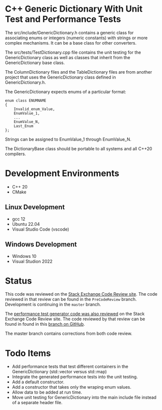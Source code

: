 # C++ Generic Dictionary With Unit Test and Performance Tests  

The src/include/GenericDictionary.h contains a generic class for associating enums or integers (numeric constants) 
with strings or more complex mechanisms. It can be a base class for other converters.

The src/tests/TestDictionary.cpp file contains the unit testing for the GenericDictionary 
class as well as classes that inherit from the GenericDictionary base class.

The ColumnDictionary files and the TableDictionary files are from 
another project that uses the GenericDictionary class defined in
GenericDictionary.h.

The GenericDictionary expects enums of a particular format:

```
enum class ENUMNAME
{
	Invalid_enum_Value,
	EnumValue_1,
    ...
	EnumValue_N,
	Last_Enum
};
```

Strings can be assigned to EnumValue_1 through EnumValue_N.

The DictionaryBase class should be portable to all systems and all C++20 compilers.

# Development Environments
- C++ 20
- CMake
## Linux Development
- gcc 12
- Ubuntu 22.04
- Visual Studio Code (vscode)
## Windows Development
- Windows 10
- Visual Studion 2022

# Status
This code was reviewed on the [Stack Exchange Code Review site](https://codereview.stackexchange.com/questions/293782/generic-c-class-to-associate-enum-values-with-strings-for-translation). The code reviewed in that review can be found in the `PreCodeReview` branch. Development is continuing in the `master` branch.  

The [performance test generator code was also reviewed](https://codereview.stackexchange.com/questions/293933/c20-performance-test-code-generator) on the Stack Exchange Code Review site. The code reviewed by that review can be found in found in this [branch on GitHub](https://github.com/pacmaninbw/DictionaryBaseCPP/tree/PerformanceTestGeneratorCodeReview).

The master branch contains corrections from both code review.

# Todo Items
 - Add performance tests that test different containers in the GenericDictionary (std::vector versus std::map)
 - Integrate the generated performance tests into the unit testing.
 - Add a default constructor.
 - Add a constructor that takes only the wraping enum values.
 - Allow data to be added at run time.
 - Move unit testing for GenericDictionary into the main include file instead of a separate header file.

